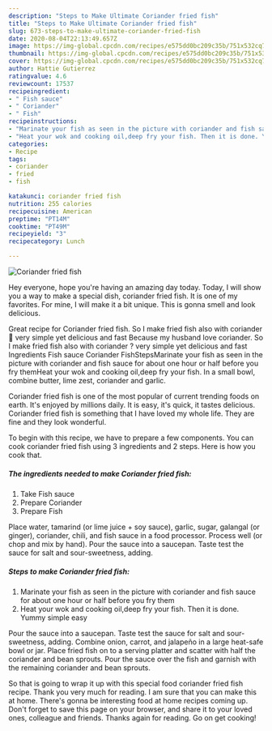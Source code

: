 ```yaml
---
description: "Steps to Make Ultimate Coriander fried fish"
title: "Steps to Make Ultimate Coriander fried fish"
slug: 673-steps-to-make-ultimate-coriander-fried-fish
date: 2020-08-04T22:13:49.657Z
image: https://img-global.cpcdn.com/recipes/e575dd0bc209c35b/751x532cq70/coriander-fried-fish-recipe-main-photo.jpg
thumbnail: https://img-global.cpcdn.com/recipes/e575dd0bc209c35b/751x532cq70/coriander-fried-fish-recipe-main-photo.jpg
cover: https://img-global.cpcdn.com/recipes/e575dd0bc209c35b/751x532cq70/coriander-fried-fish-recipe-main-photo.jpg
author: Hattie Gutierrez
ratingvalue: 4.6
reviewcount: 17537
recipeingredient:
- " Fish sauce"
- " Coriander"
- " Fish"
recipeinstructions:
- "Marinate your fish as seen in the picture with coriander and fish sauce for about one hour or half before you fry them"
- "Heat your wok and cooking oil,deep fry your fish. Then it is done. Yummy simple easy"
categories:
- Recipe
tags:
- coriander
- fried
- fish

katakunci: coriander fried fish 
nutrition: 255 calories
recipecuisine: American
preptime: "PT14M"
cooktime: "PT49M"
recipeyield: "3"
recipecategory: Lunch

---
```



![Coriander fried fish](https://img-global.cpcdn.com/recipes/e575dd0bc209c35b/751x532cq70/coriander-fried-fish-recipe-main-photo.jpg)

Hey everyone, hope you're having an amazing day today. Today, I will show you a way to make a special dish, coriander fried fish. It is one of my favorites. For mine, I will make it a bit unique. This is gonna smell and look delicious.

Great recipe for Coriander fried fish. So I make fried fish also with coriander 🤪 very simple yet delicious and fast Because my husband love coriander. So I make fried fish also with coriander ? very simple yet delicious and fast Ingredients Fish sauce Coriander FishStepsMarinate your fish as seen in the picture with coriander and fish sauce for about one hour or half before you fry themHeat your wok and cooking oil,deep fry your fish. In a small bowl, combine butter, lime zest, coriander and garlic.

Coriander fried fish is one of the most popular of current trending foods on earth. It's enjoyed by millions daily. It is easy, it's quick, it tastes delicious. Coriander fried fish is something that I have loved my whole life. They are fine and they look wonderful.


To begin with this recipe, we have to prepare a few components. You can cook coriander fried fish using 3 ingredients and 2 steps. Here is how you cook that.

<!--inarticleads1-->

##### The ingredients needed to make Coriander fried fish:

1. Take  Fish sauce
1. Prepare  Coriander
1. Prepare  Fish


Place water, tamarind (or lime juice + soy sauce), garlic, sugar, galangal (or ginger), coriander, chili, and fish sauce in a food processor. Process well (or chop and mix by hand). Pour the sauce into a saucepan. Taste test the sauce for salt and sour-sweetness, adding. 

<!--inarticleads2-->

##### Steps to make Coriander fried fish:

1. Marinate your fish as seen in the picture with coriander and fish sauce for about one hour or half before you fry them
1. Heat your wok and cooking oil,deep fry your fish. Then it is done. Yummy simple easy


Pour the sauce into a saucepan. Taste test the sauce for salt and sour-sweetness, adding. Combine onion, carrot, and jalapeño in a large heat-safe bowl or jar. Place fried fish on to a serving platter and scatter with half the coriander and bean sprouts. Pour the sauce over the fish and garnish with the remaining coriander and bean sprouts. 

So that is going to wrap it up with this special food coriander fried fish recipe. Thank you very much for reading. I am sure that you can make this at home. There's gonna be interesting food at home recipes coming up. Don't forget to save this page on your browser, and share it to your loved ones, colleague and friends. Thanks again for reading. Go on get cooking!
